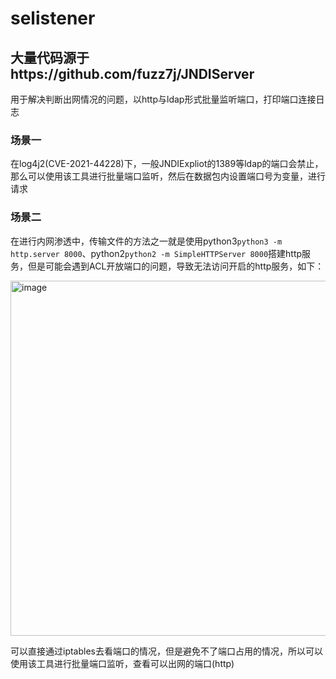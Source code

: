 # selistener
## 大量代码源于https://github.com/fuzz7j/JNDIServer

用于解决判断出网情况的问题，以http与ldap形式批量监听端口，打印端口连接日志

### 场景一

在log4j2(CVE-2021-44228)下，一般JNDIExpliot的1389等ldap的端口会禁止，那么可以使用该工具进行批量端口监听，然后在数据包内设置端口号为变量，进行请求

### 场景二

在进行内网渗透中，传输文件的方法之一就是使用python3`python3 -m http.server 8000`、python2`python2 -m SimpleHTTPServer 8000`搭建http服务，但是可能会遇到ACL开放端口的问题，导致无法访问开启的http服务，如下：

<img width="568" alt="image" src="https://user-images.githubusercontent.com/48286013/212814647-881e705a-5b96-4ab7-830b-ecaa2c6bf7bc.png">

可以直接通过iptables去看端口的情况，但是避免不了端口占用的情况，所以可以使用该工具进行批量端口监听，查看可以出网的端口(http)




